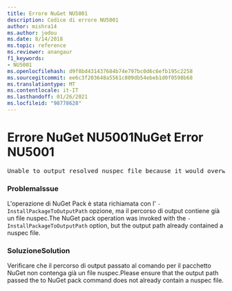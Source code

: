 ```yaml
---
title: Errore NuGet NU5001
description: Codice di errore NU5001
author: mishra14
ms.author: jodou
ms.date: 8/14/2018
ms.topic: reference
ms.reviewer: anangaur
f1_keywords:
- NU5001
ms.openlocfilehash: d9f8bd431437684b74e797bc0d6c6efb195c2258
ms.sourcegitcommit: ee6c3f203648a5561c809db54ebeb1d0f0598b68
ms.translationtype: MT
ms.contentlocale: it-IT
ms.lasthandoff: 01/26/2021
ms.locfileid: "98778628"
---
```

# <a name="nuget-error-nu5001"></a><span data-ttu-id="c9d2e-103">Errore NuGet NU5001</span><span class="sxs-lookup"><span data-stu-id="c9d2e-103">NuGet Error NU5001</span></span>
<pre>Unable to output resolved nuspec file because it would overwrite the original at 'F:\project\project.nuspec'.</pre>

### <a name="issue"></a><span data-ttu-id="c9d2e-104">Problema</span><span class="sxs-lookup"><span data-stu-id="c9d2e-104">Issue</span></span>

<span data-ttu-id="c9d2e-105">L'operazione di NuGet Pack è stata richiamata con l' `-InstallPackageToOutputPath` opzione, ma il percorso di output contiene già un file nuspec.</span><span class="sxs-lookup"><span data-stu-id="c9d2e-105">The NuGet pack operation was invoked with the `-InstallPackageToOutputPath` option, but the output path already contained a  nuspec file.</span></span>


### <a name="solution"></a><span data-ttu-id="c9d2e-106">Soluzione</span><span class="sxs-lookup"><span data-stu-id="c9d2e-106">Solution</span></span>

<span data-ttu-id="c9d2e-107">Verificare che il percorso di output passato al comando per il pacchetto NuGet non contenga già un file nuspec.</span><span class="sxs-lookup"><span data-stu-id="c9d2e-107">Please ensure that the output path passed the to NuGet pack command does not already contain a nuspec file.</span></span>

